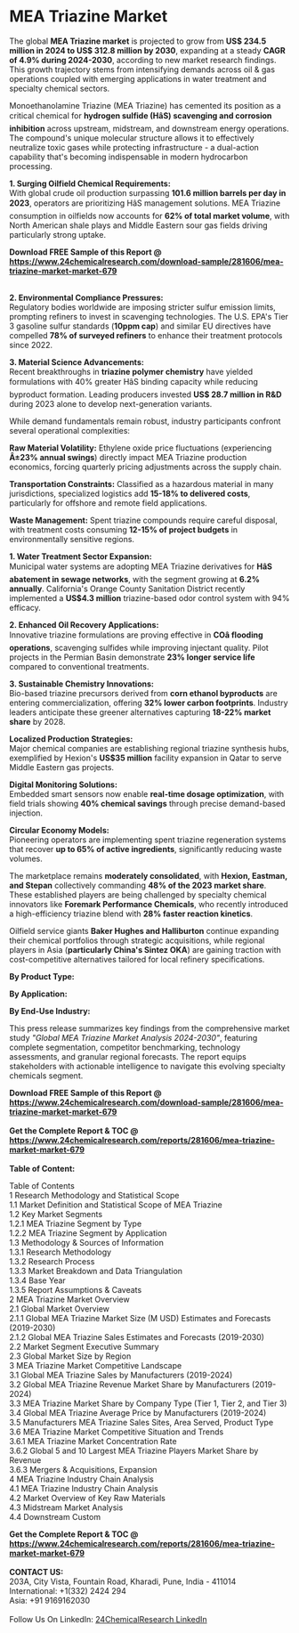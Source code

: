 <h1>MEA Triazine Market</h1><p>The global <strong>MEA Triazine market</strong> is projected to grow from <strong>US$ 234.5 million in 2024 to US$ 312.8 million by 2030</strong>, expanding at a steady <strong>CAGR of 4.9% during 2024-2030</strong>, according to new market research findings. This growth trajectory stems from intensifying demands across oil &amp; gas operations coupled with emerging applications in water treatment and specialty chemical sectors.</p><p>Monoethanolamine Triazine (MEA Triazine) has cemented its position as a critical chemical for <strong>hydrogen sulfide (HâS) scavenging and corrosion inhibition</strong> across upstream, midstream, and downstream energy operations. The compound's unique molecular structure allows it to effectively neutralize toxic gases while protecting infrastructure - a dual-action capability that's becoming indispensable in modern hydrocarbon processing.</p><p><strong>1. Surging Oilfield Chemical Requirements:</strong><br>
With global crude oil production surpassing <strong>101.6 million barrels per day in 2023</strong>, operators are prioritizing HâS management solutions. MEA Triazine consumption in oilfields now accounts for <strong>62% of total market volume</strong>, with North American shale plays and Middle Eastern sour gas fields driving particularly strong uptake.</p><div><b>Download FREE Sample of this Report @ 
            <a href="https://www.24chemicalresearch.com/download-sample/281606/mea-triazine-market-market-679">
            https://www.24chemicalresearch.com/download-sample/281606/mea-triazine-market-market-679</a></b></div><br><p><strong>2. Environmental Compliance Pressures:</strong><br>
Regulatory bodies worldwide are imposing stricter sulfur emission limits, prompting refiners to invest in scavenging technologies. The U.S. EPA's Tier 3 gasoline sulfur standards (<strong>10ppm cap</strong>) and similar EU directives have compelled <strong>78% of surveyed refiners</strong> to enhance their treatment protocols since 2022.</p><p><strong>3. Material Science Advancements:</strong><br>
Recent breakthroughs in <strong>triazine polymer chemistry</strong> have yielded formulations with 40% greater HâS binding capacity while reducing byproduct formation. Leading producers invested <strong>US$ 28.7 million in R&amp;D</strong> during 2023 alone to develop next-generation variants.</p><p>While demand fundamentals remain robust, industry participants confront several operational complexities:</p><p><strong>Raw Material Volatility:</strong> Ethylene oxide price fluctuations (experiencing <strong>Â±23% annual swings</strong>) directly impact MEA Triazine production economics, forcing quarterly pricing adjustments across the supply chain.</p><p><strong>Transportation Constraints:</strong> Classified as a hazardous material in many jurisdictions, specialized logistics add <strong>15-18% to delivered costs</strong>, particularly for offshore and remote field applications.</p><p><strong>Waste Management:</strong> Spent triazine compounds require careful disposal, with treatment costs consuming <strong>12-15% of project budgets</strong> in environmentally sensitive regions.</p><p><strong>1. Water Treatment Sector Expansion:</strong><br>
Municipal water systems are adopting MEA Triazine derivatives for <strong>HâS abatement in sewage networks</strong>, with the segment growing at <strong>6.2% annually</strong>. California's Orange County Sanitation District recently implemented a <strong>US$4.3 million</strong> triazine-based odor control system with 94% efficacy.</p><p><strong>2. Enhanced Oil Recovery Applications:</strong><br>
Innovative triazine formulations are proving effective in <strong>COâ flooding operations</strong>, scavenging sulfides while improving injectant quality. Pilot projects in the Permian Basin demonstrate <strong>23% longer service life</strong> compared to conventional treatments.</p><p><strong>3. Sustainable Chemistry Innovations:</strong><br>
Bio-based triazine precursors derived from <strong>corn ethanol byproducts</strong> are entering commercialization, offering <strong>32% lower carbon footprints</strong>. Industry leaders anticipate these greener alternatives capturing <strong>18-22% market share</strong> by 2028.</p><p><strong>Localized Production Strategies:</strong><br>
	Major chemical companies are establishing regional triazine synthesis hubs, exemplified by Hexion's <strong>US$35 million</strong> facility expansion in Qatar to serve Middle Eastern gas projects.</p><p><strong>Digital Monitoring Solutions:</strong><br>
	Embedded smart sensors now enable <strong>real-time dosage optimization</strong>, with field trials showing <strong>40% chemical savings</strong> through precise demand-based injection.</p><p><strong>Circular Economy Models:</strong><br>
	Pioneering operators are implementing spent triazine regeneration systems that recover <strong>up to 65% of active ingredients</strong>, significantly reducing waste volumes.</p><p>The marketplace remains <strong>moderately consolidated</strong>, with <strong>Hexion, Eastman, and Stepan</strong> collectively commanding <strong>48% of the 2023 market share</strong>. These established players are being challenged by specialty chemical innovators like <strong>Foremark Performance Chemicals</strong>, who recently introduced a high-efficiency triazine blend with <strong>28% faster reaction kinetics</strong>.</p><p>Oilfield service giants <strong>Baker Hughes and Halliburton</strong> continue expanding their chemical portfolios through strategic acquisitions, while regional players in Asia (<strong>particularly China's Sintez OKA</strong>) are gaining traction with cost-competitive alternatives tailored for local refinery specifications.</p><p><strong>By Product Type:</strong></p><p><strong>By Application:</strong></p><p><strong>By End-Use Industry:</strong></p><p>This press release summarizes key findings from the comprehensive market study <em>"Global MEA Triazine Market Analysis 2024-2030"</em>, featuring complete segmentation, competitor benchmarking, technology assessments, and granular regional forecasts. The report equips stakeholders with actionable intelligence to navigate this evolving specialty chemicals segment.</p><div><b>Download FREE Sample of this Report @ 
            <a href="https://www.24chemicalresearch.com/download-sample/281606/mea-triazine-market-market-679">
            https://www.24chemicalresearch.com/download-sample/281606/mea-triazine-market-market-679</a></b></div><br><div><b>Get the Complete Report & TOC @ 
            <a href="https://www.24chemicalresearch.com/reports/281606/mea-triazine-market-market-679">
            https://www.24chemicalresearch.com/reports/281606/mea-triazine-market-market-679</a></b></div><br>
            <b>Table of Content:</b><p>Table of Contents<br />
 1 Research Methodology and Statistical Scope<br />
 1.1 Market Definition and Statistical Scope of MEA Triazine<br />
 1.2 Key Market Segments<br />
 1.2.1 MEA Triazine Segment by Type<br />
 1.2.2 MEA Triazine Segment by Application<br />
 1.3 Methodology & Sources of Information<br />
 1.3.1 Research Methodology<br />
 1.3.2 Research Process<br />
 1.3.3 Market Breakdown and Data Triangulation<br />
 1.3.4 Base Year<br />
 1.3.5 Report Assumptions & Caveats<br />
 2 MEA Triazine Market Overview<br />
 2.1 Global Market Overview<br />
 2.1.1 Global MEA Triazine Market Size (M USD) Estimates and Forecasts (2019-2030)<br />
 2.1.2 Global MEA Triazine Sales Estimates and Forecasts (2019-2030)<br />
 2.2 Market Segment Executive Summary<br />
 2.3 Global Market Size by Region<br />
 3 MEA Triazine Market Competitive Landscape<br />
 3.1 Global MEA Triazine Sales by Manufacturers (2019-2024)<br />
 3.2 Global MEA Triazine Revenue Market Share by Manufacturers (2019-2024)<br />
 3.3 MEA Triazine Market Share by Company Type (Tier 1, Tier 2, and Tier 3)<br />
 3.4 Global MEA Triazine Average Price by Manufacturers (2019-2024)<br />
 3.5 Manufacturers MEA Triazine Sales Sites, Area Served, Product Type<br />
 3.6 MEA Triazine Market Competitive Situation and Trends<br />
 3.6.1 MEA Triazine Market Concentration Rate<br />
 3.6.2 Global 5 and 10 Largest MEA Triazine Players Market Share by Revenue<br />
 3.6.3 Mergers & Acquisitions, Expansion<br />
 4 MEA Triazine Industry Chain Analysis<br />
 4.1 MEA Triazine Industry Chain Analysis<br />
 4.2 Market Overview of Key Raw Materials<br />
 4.3 Midstream Market Analysis<br />
 4.4 Downstream Custom</p><div><b>Get the Complete Report & TOC @ 
            <a href="https://www.24chemicalresearch.com/reports/281606/mea-triazine-market-market-679">
            https://www.24chemicalresearch.com/reports/281606/mea-triazine-market-market-679</a></b></div><br><b>CONTACT US:</b><br>
            203A, City Vista, Fountain Road, Kharadi, Pune, India - 411014<br>
            International: +1(332) 2424 294<br>
            Asia: +91 9169162030 <br><br>
            Follow Us On LinkedIn: <a href="https://www.linkedin.com/company/24chemicalresearch/">24ChemicalResearch LinkedIn</a>